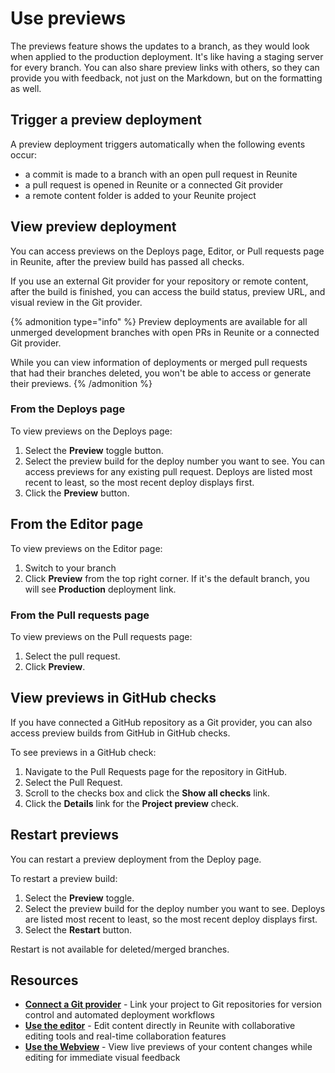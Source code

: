 # Use previews

The previews feature shows the updates to a branch, as they would look when applied to the production deployment.
It's like having a staging server for every branch.
You can also share preview links with others, so they can provide you with feedback, not just on the Markdown, but on the formatting as well.

## Trigger a preview deployment

A preview deployment triggers automatically when the following events occur:

- a commit is made to a branch with an open pull request in Reunite
- a pull request is opened in Reunite or a connected Git provider
- a remote content folder is added to your Reunite project

## View preview deployment

You can access previews on the Deploys page, Editor, or Pull requests page in Reunite, after the preview build has passed all checks.

If you use an external Git provider for your repository or remote content, after the build is finished, you can access the build status, preview URL, and visual review in the Git provider.

{% admonition type="info" %}
Preview deployments are available for all unmerged development branches with open PRs in Reunite or a connected Git provider.

While you can view information of deployments or merged pull requests that had their branches deleted, you won't be able to access or generate their previews.
{% /admonition %}

### From the Deploys page

To view previews on the Deploys page:

1. Select the **Preview** toggle button.
2. Select the preview build for the deploy number you want to see.
   You can access previews for any existing pull request.
   Deploys are listed most recent to least, so the most recent deploy displays first.
3. Click the **Preview** button.

## From the Editor page

To view previews on the Editor page:

1. Switch to your branch
2. Click **Preview** from the top right corner.
   If it's the default branch, you will see **Production** deployment link.

### From the Pull requests page

To view previews on the Pull requests page:

1. Select the pull request.
2. Click **Preview**.

## View previews in GitHub checks

If you have connected a GitHub repository as a Git provider, you can also access preview builds from GitHub in GitHub checks.

To see previews in a GitHub check:

1. Navigate to the Pull Requests page for the repository in GitHub.
2. Select the Pull Request.
3. Scroll to the checks box and click the **Show all checks** link.
4. Click the **Details** link for the **Project preview** check.

## Restart previews

You can restart a preview deployment from the Deploy page.

To restart a preview build:

1. Select the **Preview** toggle.
2. Select the preview build for the deploy number you want to see.
   Deploys are listed most recent to least, so the most recent deploy displays first.
3. Select the **Restart** button.

Restart is not available for deleted/merged branches.

## Resources

- **[Connect a Git provider](./connect-git/connect-git-provider.md)** - Link your project to Git repositories for version control and automated deployment workflows
- **[Use the editor](./use-editor.md)** - Edit content directly in Reunite with collaborative editing tools and real-time collaboration features
- **[Use the Webview](./use-webview.md)** - View live previews of your content changes while editing for immediate visual feedback
